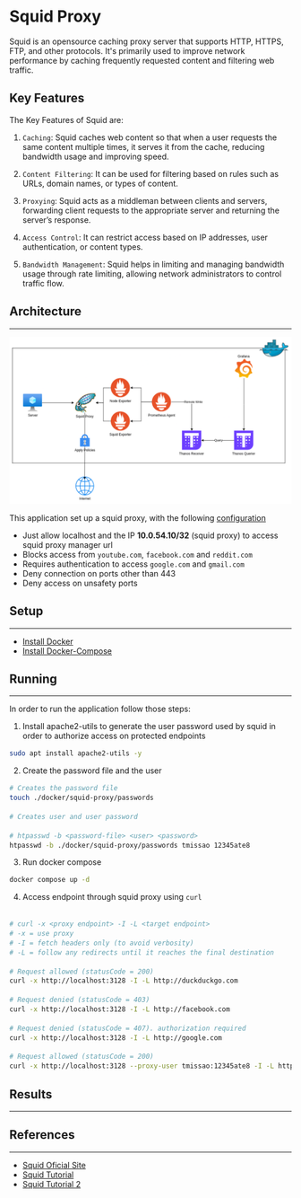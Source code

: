 # Squid Proxy

Squid is an opensource caching proxy server that supports HTTP, HTTPS, FTP, and other protocols. It's primarily used to improve network performance by caching frequently requested content and filtering web traffic.

## Key Features

The Key Features of Squid are:

1. `Caching`: Squid caches web content so that when a user requests the same content multiple times, it serves it from the cache, reducing bandwidth usage and improving speed.

2. `Content Filtering`: It can be used for filtering based on rules such as URLs, domain names, or types of content.

3. `Proxying`: Squid acts as a middleman between clients and servers, forwarding client requests to the appropriate server and returning the server’s response.

4. `Access Control`: It can restrict access based on IP addresses, user authentication, or content types.

5. `Bandwidth Management`: Squid helps in limiting and managing bandwidth usage through rate limiting, allowing network administrators to control traffic flow.

## Architecture
---

![Architecture](./artifacts/architecture.png)

This application set up a squid proxy, with the following [configuration](./docker/squid-proxy/squid.conf)

- Just allow localhost and the IP **10.0.54.10/32** (squid proxy) to access squid proxy manager url
- Blocks access from `youtube.com`, `facebook.com` and `reddit.com`
- Requires authentication to access `google.com` and `gmail.com`
- Deny connection on ports other than 443
- Deny access on unsafety ports

## Setup
---

- [Install Docker](https://docs.docker.com/engine/install/ubuntu/)
- [Install Docker-Compose](https://docs.docker.com/compose/install/)

## Running
---

In order to run the application follow those steps:

1. Install apache2-utils to generate the user password used by squid in order to authorize access on protected endpoints
```bash
sudo apt install apache2-utils -y
```

2. Create the password file and the user
```bash
# Creates the password file
touch ./docker/squid-proxy/passwords

# Creates user and user password

# htpasswd -b <password-file> <user> <password>
htpasswd -b ./docker/squid-proxy/passwords tmissao 12345ate8

```

3. Run docker compose
```bash
docker compose up -d
```

4. Access endpoint through squid proxy using `curl`
```bash

# curl -x <proxy endpoint> -I -L <target endpoint>
# -x = use proxy
# -I = fetch headers only (to avoid verbosity)
# -L = follow any redirects until it reaches the final destination

# Request allowed (statusCode = 200)
curl -x http://localhost:3128 -I -L http://duckduckgo.com

# Request denied (statusCode = 403)
curl -x http://localhost:3128 -I -L http://facebook.com

# Request denied (statusCode = 407). authorization required
curl -x http://localhost:3128 -I -L http://google.com

# Request allowed (statusCode = 200)
curl -x http://localhost:3128 --proxy-user tmissao:12345ate8 -I -L http://gmail.com

```

## Results
---

## References
---

- [Squid Oficial Site](https://www.squid-cache.org/Doc/)
- [Squid Tutorial](https://adamtheautomator.com/squid-proxy/)
- [Squid Tutorial 2](https://adamtheautomator.com/squid-proxy/)
